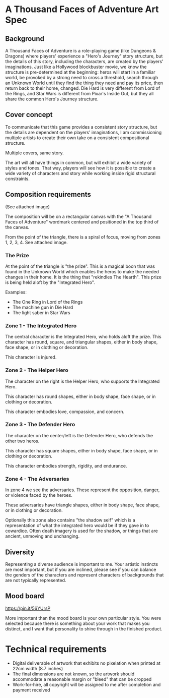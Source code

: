 # A Thousand Faces of Adventure Art Spec


## Background

A Thousand Faces of Adventure is a role-playing game
(like Dungeons & Dragons) where players' experience a "Hero's Journey" story
structure, but the details of this story, including the characters, are
created by the players' imaginations. Just like a Hollywood blockbuster movie,
we know the structure is pre-determined at the beginning: heros will start
in a familiar world, be provoked by a strong need to cross a threshold,
search through an Unknown World until they find the thing they need and pay
its price, then return back to their home, changed. Die Hard is very
different from Lord of the Rings, and Star Wars is different from Pixar's
Inside Out, but they all share the common Hero's Journey structure.

## Cover concept

To communicate that this game provides a consistent story structure, but
the details are dependent on the players' imaginations, I am commissioning
multiple artists to create their own take on a consistent compositional
structure.

Multiple covers, same story.

The art will all have things in common, but will exhibit a wide variety of
styles and tones. That way, players will see how it is possible to create
a wide variety of characters and story while working inside rigid
structural constraints.

## Composition requirements

(See attached image)

The composition will be on a rectangular canvas with the "A Thousand Faces
of Adventure" wordmark centered and positioned in the top third of the
canvas.

From the point of the triangle, there is a spiral of focus, moving from
zones 1, 2, 3, 4. See attached image.

### The Prize

At the point of the triangle is "the prize". This is a magical
boon that was found in the Unknown World which enables the heros to make
the needed changes in their home. It is the thing that "rekindles The
Hearth". This prize is being held aloft by the "Integrated Hero".

Examples:

 * The One Ring in Lord of the Rings
 * The machine gun in Die Hard
 * The light saber in Star Wars

### Zone 1 - The Integrated Hero

The central character is the Integrated Hero, who holds aloft the prize.
This character has round, square, and triangular shapes, either in body
shape, face shape, or in clothing or decoration.

This character is injured.


### Zone 2 - The Helper Hero

The character on the right is the Helper Hero, who supports the Integrated
Hero.

This character has round shapes, either in body shape, face shape, or
in clothing or decoration.

This character embodies love, compassion, and concern.


### Zone 3 - The Defender Hero

The character on the center/left is the Defender Hero, who defends the
other two heros.

This character has square shapes, either in body shape, face shape, or
in clothing or decoration.

This character embodies strength, rigidity, and endurance.


### Zone 4 - The Adversaries

In zone 4 we see the adversaries. These represent the opposition, danger,
or violence faced by the heroes.

These adversaries have triangle shapes, either in body shape, face shape, or
in clothing or decoration.

Optionally this zone also contains "the shadow self" which is a representation
of what the integrated hero would be if they gave in to cowardice. Often
death imagery is used for the shadow, or things that are ancient, unmoving and
unchanging.


## Diversity

Representing a diverse audience is important to me. Your artistic instincts
are most important, but if you are inclined, please see if you can balance
the genders of the characters and represent characters of backgrounds that
are not typically represented.

## Mood board

https://pin.it/56YUrsP

More important than the mood board is your own particular style. You were
selected because there is something about your work that makes you distinct,
and I want that personality to shine through in the finished product.


# Technical requirements

 * Digital deliverable of artwork that exhibits no pixelation when printed
   at 22cm width (8.7 inches)
 * The final dimensions are not known, so the artwork should accommodate a
   reasonable margin or "bleed" that can be cropped
 * Work-for-hire, all copyright will be assigned to me after completion
   and payment received



